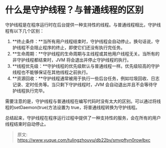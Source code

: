 # 什么是守护线程？与普通线程的区别

守护线程是在程序运行时在后台提供一种支持性的线程。与普通线程相比，守护线程有以下几个区别：

1. **终止条件：**当所有用户线程结束时，守护线程会自动停止。换句话说，守护线程不会阻止程序的终止，即使它们还没有执行完任务。
2. **生命周期：**守护线程的生命周期与主线程或其他用户线程无关。当所有的非守护线程都结束时，JVM 将会退出并停止守护线程的执行。
3. **线程优先级：**守护线程的优先级默认与普通线程一样。优先级较高的守护线程也不能够保证在其他线程之前执行。
4. **资源回收：**守护线程通常被用于执行一些后台任务，例如垃圾回收、日志记录、定时任务等。当只剩下守护线程时，JVM 会自动退出并且不会等待守护线程执行完毕。

需要注意的是，守护线程与普通线程在编写代码时没有太大的区别。可以通过将线程的setDaemon(true)方法设置为 true，将普通线程转换为守护线程。

总结起来，守护线程在程序运行过程中提供了一种支持性的服务，会在所有的用户线程结束时自动停止。



> 原文: <https://www.yuque.com/tulingzhouyu/db22bv/smvpftyn0rowlbxc>